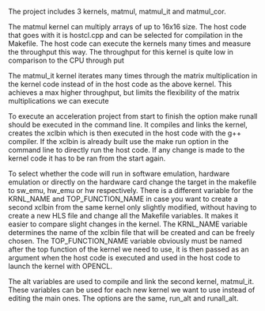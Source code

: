 






The project includes 3 kernels, matmul, matmul_it and matmul_cor. 

The matmul kernel can multiply arrays of up to 16x16 size. The host code that goes with it is hostcl.cpp and can be selected for compilation in the Makefile. 
The host code can execute the kernels many times and measure the throughput this way. The throughput for this kernel is quite low in comparison to the CPU 
through put

The matmul_it kernel iterates many times through the matrix multiplication in the kernel code instead of in the host code as the above kernel. This achieves a max higher throughput, but limits the flexibility of the matrix multiplications we can execute

To execute an acceleration project from start to finish the option make runall should be executed in the command line. It compiles and links the kernel, creates the xclbin which is then executed in the host code with the g++ compiler. If the xclbin is already built use the make run option in the command line to directly run the host code. If any change is made to the kernel code it has to be ran from the start again. 

To select whether the code will run in software emulation, hardware emulation or directly on the hardware card change the target in the makefile to sw_emu, hw_emu or hw respectively. There is a different variable for the KRNL_NAME and TOP_FUNCTION_NAME in case you want to create a second xclbin from the same kernel only slightly modified, without having to create a new HLS file and change all the Makefile variables. It makes it easier to compare slight changes in the kernel. The KRNL_NAME variable determines the name of the xclbin file that will be created and can be freely chosen. The TOP_FUNCTION_NAME variable obviously must be named after the top function of the kernel we need to use, it is then passed as an argument when the host code is executed and used in the host code to launch the kernel with OPENCL.

The alt variables are used to compile and link the second kernel, matmul_it. These variables can be used for each new kernel we want to use instead of editing the main ones. The options are the same, run_alt and runall_alt.
